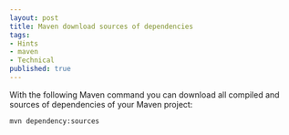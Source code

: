 ```yaml
---
layout: post
title: Maven download sources of dependencies
tags:
- Hints
- maven
- Technical
published: true
---
```

With the following Maven command you can download all compiled and sources of dependencies of your Maven project:

`mvn dependency:sources`
